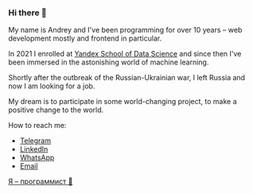### Hi there 👋

My name is Andrey and I've been programming for over 10 years – web development mostly and frontend in particular.

In 2021 I enrolled at [Yandex School of Data Science](https://academy.yandex.com/dataschool/) and since then I've been immersed in the astonishing world of machine learning.

Shortly after the outbreak of the Russian-Ukrainian war, I left Russia and now I am looking for a job.

My dream is to participate in some world-changing project, to make a positive change to the world.

How to reach me:
- [Telegram](https://t.me/OhAndrey)
- [LinkedIn](https://www.linkedin.com/in/andrey-yankovsky)
- [WhatsApp](https://wa.me/+79999816256)
- [Email](mailto:YankovskyAndrey@gmail.com?subject=[GitHub]%20Hey%20Andrey!)

[Я – программист 🎸](https://www.dropbox.com/s/mhcge6lzkcjuekz/Resume.mp3?dl=0)
